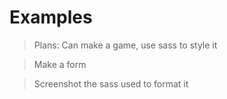 # Examples
> Plans: Can make a game, use sass to style it

> Make a form

> Screenshot the sass used to format it